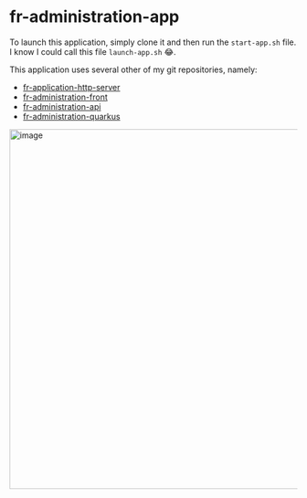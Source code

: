 # fr-administration-app

To launch this application, simply clone it and then run the `start-app.sh` file. I know I could call this file `launch-app.sh` 😂.

This application uses several other of my git repositories, namely:
- [fr-application-http-server](https://github.com/ZieAmara/fr-application-http-server.git)
- [fr-administration-front](https://github.com/ZieAmara/fr-administration-front.git)
- [fr-administration-api](https://github.com/ZieAmara/fr-administration-api.git)
- [fr-administration-quarkus](https://github.com/ZieAmara/fr-administration-quarkus.git)


<img width="630" alt="image" src="https://github.com/ZieAmara/fr-administration-app/assets/90223980/9ed4514a-040b-45fd-b8a5-ca9663b532ff">


